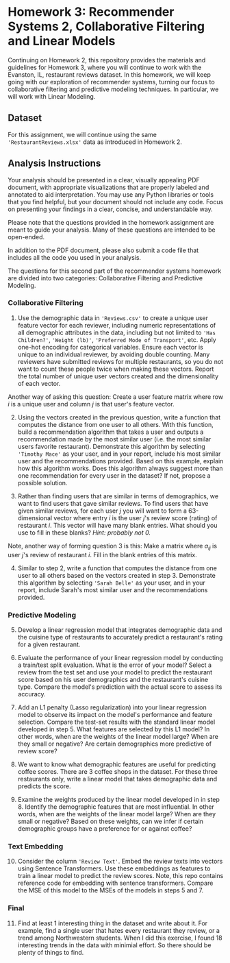 # Homework 3: Recommender Systems 2, Collaborative Filtering and Linear Models
Continuing on Homework 2, this repository provides the materials and guidelines for Homework 3, where you will continue to work with the Evanston, IL, restaurant reviews dataset. In this homework, we will keep going with our exploration of recommender systems, turning our focus to collaborative filtering and predictive modeling techniques. In particular, we will work with Linear Modeling. 

## Dataset
For this assignment, we will continue using the same ``'RestaurantReviews.xlsx'`` data as introduced in Homework 2.

## Analysis Instructions
Your analysis should be presented in a clear, visually appealing PDF document, with appropriate visualizations that are properly labeled and annotated to aid interpretation. You may use any Python libraries or tools that you find helpful, but your document should not include any code. Focus on presenting your findings in a clear, concise, and understandable way.

Please note that the questions provided in the homework assignment are meant to guide your analysis. Many of these questions are intended to be open-ended.

In addition to the PDF document, please also submit a code file that includes all the code you used in your analysis.

The questions for this second part of the recommender systems homework are divided into two categories: Collaborative Filtering and Predictive Modeling.

### Collaborative Filtering

1. Use the demographic data in ``'Reviews.csv'`` to create a unique user feature vector for each reviewer, including numeric representations of all demographic attributes in the data, including but not limited to ``'Has Children?'``, ``'Weight (lb)'``, ``'Preferred Mode of Transport'``, etc. Apply one-hot encoding for categorical variables. Ensure each vector is unique to an individual reviewer, by avoiding double counting. Many reviewers have submitted reviews for multiple restaurants, so you do not want to count these people twice when making these vectors. Report the total number of unique user vectors created and the dimensionality of each vector.

Another way of asking this question: Create a user feature matrix where row $i$ is a unique user and column $j$ is that user's feature vector. 

2. Using the vectors created in the previous question, write a function that computes the distance from one user to all others. With this function, build a recommendation algorithm that takes a user and outputs a recommendation made by the most similar user (i.e. the most similar users favorite restaurant). Demonstrate this algorithm by selecting ``'Timothy Mace'`` as your user, and in your report, include his most similar user and the recommendations provided. Based on this example, explain how this algorithm works. Does this algorithm always suggest more than one recommendation for every user in the dataset? If not, propose a possible solution.
   
3. Rather than finding users that are similar in terms of demographics, we want to find users that gave similar reviews. To find users that have given similar reviews, for each user $j$ you will want to form a 63-dimensional vector where entry $i$ is the user $j$'s review score (rating) of restaurant $i$. This vector will have many blank entries. What should you use to fill in these blanks? *Hint: probably not 0.*


Note, another way of forming question 3 is this: Make a matrix where $a_{ij}$ is user $j$'s review of restaurant $i$. Fill in the blank entries of this matrix. 

4. Similar to step 2, write a function that computes the distance from one user to all others based on the vectors created in step 3. Demonstrate this algorithm by selecting ``'Sarah Belle'`` as your user, and in your report, include Sarah's most similar user and the recommendations provided. 
   
### Predictive Modeling

5. Develop a linear regression model that integrates demographic data and the cuisine type of restaurants to accurately predict a restaurant's rating for a given restaurant.

6. Evaluate the performance of your linear regression model by conducting a train/test split evaluation. What is the error of your model? Select a review from the test set and use your model to predict the restaurant score based on his user demographics and the restaurant's cuisine type. Compare the model's prediction with the actual score to assess its accuracy.

7. Add an L1 penalty (Lasso regularization) into your linear regression model to observe its impact on the model's performance and feature selection. Compare the test-set results with the standard linear model developed in step 5. What features are selected by this L1 model? In other words, when are the weights of the linear model large? When are they small or negative? Are certain demographics more predictive of review score?

8. We want to know what demographic features are useful for predicting coffee scores. There are 3 coffee shops in the dataset. For these three restaurants only, write a linear model that takes demographic data and predicts the score.
    
9. Examine the weights produced by the linear model developed in in step 8. Identify the demographic features that are most influential. In other words, when are the weights of the linear model large? When are they small or negative? Based on these weights, can we infer if certain demographic groups have a preference for or against coffee?

### Text Embedding

10. Consider the column ``'Review Text'``. Embed the review texts into vectors using Sentence Transformers. Use these embeddings as features to train a linear model to predict the review scores. Note, this repo contains reference code for embedding with sentence transformers. Compare the MSE of this model to the MSEs of the models in steps 5 and 7. 



### Final
11. Find at least 1 interesting thing in the dataset and write about it. For example, find a single user that hates every restaurant they review, or a trend among Northwestern students. When I did this exercise, I found 18 interesting trends in the data with minimial effort. So there should be plenty of things to find.
